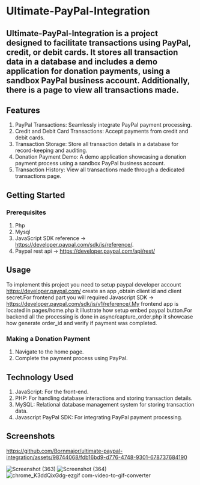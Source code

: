 # Ultimate-PayPal-Integration

## Ultimate-PayPal-Integration is a project designed to facilitate transactions using PayPal, credit, or debit cards. It stores all transaction data in a database and includes a demo application for donation payments, using a sandbox PayPal business account. Additionally, there is a page to view all transactions made.

## Features
1. PayPal Transactions: Seamlessly integrate PayPal payment processing.
2. Credit and Debit Card Transactions: Accept payments from credit and debit cards.
3. Transaction Storage: Store all transaction details in a database for record-keeping and auditing.
4. Donation Payment Demo: A demo application showcasing a donation payment process using a sandbox PayPal business account.
5. Transaction History: View all transactions made through a dedicated transactions page.

## Getting Started
### Prerequisites
1. Php
2. Mysql
3. JavaScript SDK reference -> https://developer.paypal.com/sdk/js/reference/.
4. Paypal rest api -> https://developer.paypal.com/api/rest/



## Usage
To implement this project you need to setup paypal developer account https://developer.paypal.com/ create an app ,obtain client id and client secret.For frontend part you will required Javascript SDK -> https://developer.paypal.com/sdk/js/v1/reference/.My frontend app is located in pages/home.php it illustrate how setup embed paypal button.For backend all the processing is done in async/capture_order.php it showcase how generate order_id and verify if payment was completed.

### Making a Donation Payment
1. Navigate to the home page.
2. Complete the payment process using PayPal.

## Technology Used
1. JavaScript: For the front-end.
2. PHP: For handling database interactions and storing transaction details.
3. MySQL: Relational database management system for storing transaction data.
4. Javascript PayPal SDK: For integrating PayPal payment processing.

## Screenshots

https://github.com/Bornmajor/ultimate-paypal-integration/assets/98744068/fdb16bd9-d776-4748-9301-678737684190

![Screenshot (363)](https://github.com/Bornmajor/ultimate-paypal-integration/assets/98744068/d4ff0890-c24d-4cae-bb1b-4198b5de53dc)
![Screenshot (364)](https://github.com/Bornmajor/ultimate-paypal-integration/assets/98744068/61bf7175-8f0c-40b1-a222-dd1e2a05c615)
![chrome_K3ddQixGdg-ezgif com-video-to-gif-converter](https://github.com/Bornmajor/ultimate-paypal-integration/assets/98744068/68c8e3a7-8c4b-4983-b686-751688cb1c9f)

